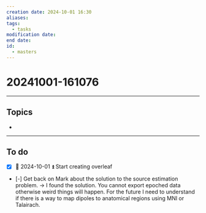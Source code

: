 ```yaml
---
creation date: 2024-10-01 16:30
aliases: 
tags:
  - tasks
modification date: 
end date: 
id:
  - masters
---
```

# 20241001-161076
---
## Topics
+ 
---
## To do
- [x] 🛫 2024-10-01  ⏫ Start creating overleaf
- [-] Get back on Mark about the solution to the source estimation problem. -> I found the solution. You cannot export epoched data otherwise weird things will happen. For the future I need to understand if there is a way to map dipoles to anatomical regions using MNI or Talairach.